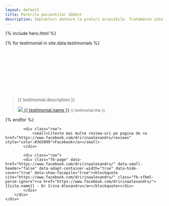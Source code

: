 ```yaml
---
layout: default
title: Parerile pacientilor IQdent
description: Implanturi dentare la preturi accesibile. Tratamente inteligente si abordare prietenoasa.
---
```


<!-- Start Hero -->

{% include hero.html %}

<!-- End Hero -->



<!-- Start Testimonials -->
<div id="testimonials" class="testimonials parallax" >
    <div class="overlay-container">
        <div class="overlay"></div>
        <div class="container-fluid">
            <div>
                {% for testimonial in site.data.testimonials %}
                    <div class="testimonial-item">
                        <svg class="icon icon-quote-left"><use xlink:href="#icon-quote-left"></use></svg>
                        <blockquote>
                            <p>{{ testimonial.description }}</p>
                            <footer>
                                <a href="{{ testimonial.link}}" class="testimonial-link"><img src="https://graph.facebook.com/{{ testimonial.fbid }}/picture?type=normal"/> {{ testimonial.name }}</a>
                                <small>{{ testimonial.title }}</small>
                            </footer>
                        </blockquote>
                    </div>
                {% endfor %}
            </div>
            
            
            <div class="row">
                <small>Citeste mai multe review-uri pe pagina de <a href="https://www.facebook.com/dririnaalexandru/reviews" style="color:#365899">Facebook</a></small>
            </div>
        
            <div class="row">
            <div class="fb-page" data-href="https://www.facebook.com/dririnaalexandru/" data-small-header="false" data-adapt-container-width="true" data-hide-cover="true" data-show-facepile="true"><blockquote cite="https://www.facebook.com/dririnaalexandru/" class="fb-xfbml-parse-ignore"><a href="https://www.facebook.com/dririnaalexandru/">{{site.name}} - Dr Irina Alexandru</a></blockquote></div>
            </div>
        </div>
    </div>
</div>
<!-- End Testimonials -->